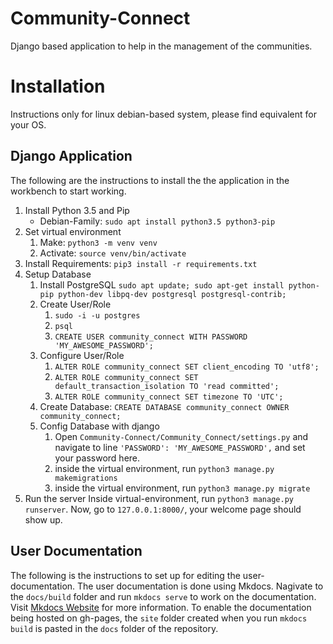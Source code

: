 # Community-Connect
Django based application to help in the management of the communities.

# Installation
Instructions only for linux debian-based system,
please find equivalent for your OS.

## Django Application
The following are the instructions to install the the application in the workbench to start working.

1. Install Python 3.5 and Pip
    - Debian-Family: `sudo apt install python3.5 python3-pip`
2. Set virtual environment
    1. Make: `python3 -m venv venv`
    2. Activate: `source venv/bin/activate`
3. Install Requirements: `pip3 install -r requirements.txt`
4. Setup Database
    1. Install PostgreSQL
    `sudo apt update; sudo apt-get install python-pip python-dev libpq-dev postgresql postgresql-contrib;`
    2. Create User/Role
        1. `sudo -i -u postgres`
        2. `psql`
        3. `CREATE USER community_connect WITH PASSWORD 'MY_AWESOME_PASSWORD';`
    3. Configure User/Role
        1. `ALTER ROLE community_connect SET client_encoding TO 'utf8';`
        2. `ALTER ROLE community_connect SET default_transaction_isolation TO 'read committed';`
        3. `ALTER ROLE community_connect SET timezone TO 'UTC';`
    4. Create Database: `CREATE DATABASE community_connect OWNER community_connect;`
    5. Config Database with django
        1. Open `Community-Connect/Community_Connect/settings.py` and navigate to line `'PASSWORD': 'MY_AWESOME_PASSWORD',` and set your password here.
        2. inside the virtual environment, run `python3 manage.py makemigrations`
        3. inside the virtual environment, run `python3 manage.py migrate`
5. Run the server
Inside virtual-environment, run `python3 manage.py runserver`.
Now, go to `127.0.0.1:8000/`, your welcome page should show up.

## User Documentation
The following is the instructions to set up for editing the user-documentation.
The user documentation is done using Mkdocs.
Nagivate to the `docs/build` folder and run `mkdocs serve` to work on the documentation.
Visit [Mkdocs Website](http://www.mkdocs.org) for more information.
To enable the documentation being hosted on gh-pages, the `site` folder created when you run `mkdocs build`
is pasted in the `docs` folder of the repository.
